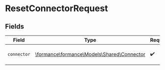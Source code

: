 # ResetConnectorRequest


## Fields

| Field                                                                          | Type                                                                           | Required                                                                       | Description                                                                    |
| ------------------------------------------------------------------------------ | ------------------------------------------------------------------------------ | ------------------------------------------------------------------------------ | ------------------------------------------------------------------------------ |
| `connector`                                                                    | [\formance\formance\Models\Shared\Connector](../../models/shared/Connector.md) | :heavy_check_mark:                                                             | The name of the connector.                                                     |